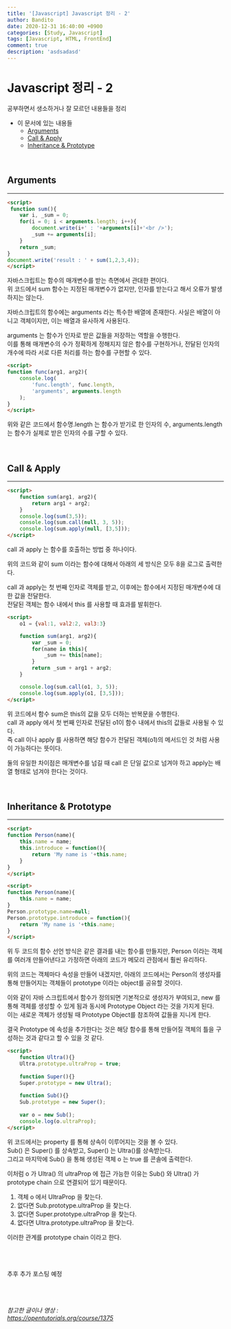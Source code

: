 ```yaml
---
title: '[Javascript] Javascript 정리 - 2'
author: Bandito
date: 2020-12-31 16:40:00 +0900
categories: [Study, Javascript]
tags: [Javascript, HTML, FrontEnd]
comment: true
description: 'asdsadasd'
---
```


# Javascript 정리 - 2

공부하면서 생소하거나 잘 모르던 내용들을 정리

+ 이 문서에 있는 내용들
    - [Arguments](#arguments)
    - [Call & Apply](#call--apply)
    - [Inheritance & Prototype](#inheritance--prototype)



<br/>

## Arguments
***
```html
<script>
 function sum(){
    var i, _sum = 0;    
    for(i = 0; i < arguments.length; i++){
        document.write(i+' : '+arguments[i]+'<br />');
        _sum += arguments[i];
    }   
    return _sum;
}
document.write('result : ' + sum(1,2,3,4));   
</script>
```

자바스크립트는 함수의 매개변수를 받는 측면에서 관대한 편이다.   
위 코드에서 sum 함수는 지정된 매개변수가 없지만, 인자를 받는다고 해서 오류가 발생하지는 않는다.   

자바스크립트의 함수에는 arguments 라는 특수한 배열에 존재한다. 사실은 배열이 아니고 객체이지만, 이는 배열과 유사하게 사용된다.     

arguments 는 함수가 인자로 받은 값들을 저장하는 역할을 수행한다.   
이를 통해 매개변수의 수가 정확하게 정해지지 않은 함수를 구현하거나, 전달된 인자의 개수에 따라 서로 다른 처리를 하는 함수를 구현할 수 있다.   

```html
<script>
function func(arg1, arg2){
    console.log(
        'func.length', func.length,
        'arguments', arguments.length
    );
}
</script>
```

위와 같은 코드에서 함수명.length 는 함수가 받기로 한 인자의 수, arguments.length 는 함수가 실제로 받은 인자의 수를 구할 수 있다.

<br/>

## Call & Apply
***
```html
<script>
    function sum(arg1, arg2){
        return arg1 + arg2;
    }
    console.log(sum(3,5));
    console.log(sum.call(null, 3, 5));
    console.log(sum.apply(null, [3,5]));   
</script>
```

call 과 apply 는 함수를 호출하는 방법 중 하나이다.   

위의 코드와 같이 sum 이라는 함수에 대해서 아래의 세 방식은 모두 8을 로그로 출력한다.    

call 과 apply는 첫 번째 인자로 객체를 받고, 이후에는 함수에서 지정된 매개변수에 대한 값을 전달한다.    
전달된 객체는 함수 내에서 this 를 사용할 때 효과를 발휘한다.   


```html
<script>
    o1 = {val:1, val2:2, val3:3}

    function sum(arg1, arg2){
        var _sum = 0;
        for(name in this){
            _sum += this[name];
        }
        return _sum + arg1 + arg2;
    }

    console.log(sum.call(o1, 3, 5));
    console.log(sum.apply(o1, [3,5]));   
</script>
```

위 코드에서 함수 sum은 this의 값을 모두 더하는 반복문을 수행한다.   
call 과 apply 에서 첫 번째 인자로 전달된 o1이 함수 내에서 this의 값들로 사용될 수 있다.   
즉 call 이나 apply 를 사용하면 해당 함수가 전달된 객체(o1)의 메서드인 것 처럼 사용이 가능하다는 뜻이다.    

둘의 유일한 차이점은 매개변수를 넘길 때 call 은 단일 값으로 넘겨야 하고 apply는 배열 형태로 넘겨야 한다는 것이다. 


<br/>

## Inheritance & Prototype
***
```html
<script>
function Person(name){
    this.name = name;
    this.introduce = function(){
        return 'My name is '+this.name; 
    }   
}
</script>
```

```html
<script>
function Person(name){
    this.name = name;
}
Person.prototype.name=null;
Person.prototype.introduce = function(){
    return 'My name is '+this.name; 
}
</script>
```

위 두 코드의 함수 선언 방식은 같은 결과를 내는 함수를 만들지만, Person 이라는 객체를 여러개 만들어낸다고 가정하면 아래의 코드가 메모리 관점에서 훨씬 유리하다.   

위의 코드는 객체마다 속성을 만들어 내겠지만, 아래의 코드에서는 Person의 생성자를 통해 만들어지는 객체들이 prototype 이라는 object를 공유할 것이다.    

이와 같이 자바 스크립트에서 함수가 정의되면 기본적으로 생성자가 부여되고, new 를 통해 객체를 생성할 수 있게 됨과 동시에 Prototype Object 라는 것을 가지게 된다.    
이는 새로운 객체가 생성될 때 Prototype Object를 참조하여 값들을 지니게 한다.     

결국 Prototype 에 속성을 추가한다는 것은 해당 함수를 통해 만들어질 객체의 틀을 구성하는 것과 같다고 할 수 있을 것 같다.   

```html
<script>
    function Ultra(){}
    Ultra.prototype.ultraProp = true;
    
    function Super(){}
    Super.prototype = new Ultra();
    
    function Sub(){}
    Sub.prototype = new Super();
    
    var o = new Sub();
    console.log(o.ultraProp);
</script>
```

위 코드에서는 property 를 통해 상속이 이루어지는 것을 볼 수 있다.   
Sub() 은 Super() 를 상속받고, Super() 는 Ultra()를 상속받는다.    
그리고 마지막에 Sub() 을 통해 생성된 객체 o 는 true 를 콘솔에 출력한다.   

이처럼 o 가 Ultra() 의 ultraProp 에 접근 가능한 이유는 Sub() 와 Ultra() 가 prototype chain 으로 연결되어 있기 때문이다.  

1. 객체 o 에서 UltraProp 을 찾는다.
2. 없다면 Sub.prototype.ultraProp 을 찾는다.
3. 없다면 Super.prototype.ultraProp 을 찾는다.
4. 없다면 Ultra.prototype.ultraProp 을 찾는다.

이러한 관계를 prototype chain 이라고 한다.    







<br/><br/><br/>
추후 추가 포스팅 예정 

<br/><br/><br/>
_참고한 글이나 영상 :_   
_<https://opentutorials.org/course/1375>_   
